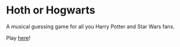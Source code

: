 # Hoth or Hogwarts
A musical guessing game for all you Harry Potter and Star Wars fans.

Play [here](http://hothorhogwarts.herokuapp.com/)!

